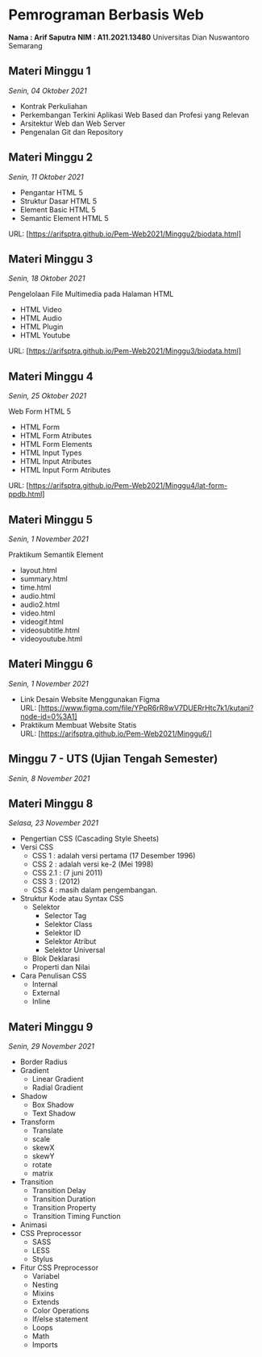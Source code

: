 # Pemrograman Berbasis Web

**Nama : Arif Saputra**
**NIM : A11.2021.13480**
Universitas Dian Nuswantoro Semarang

## Materi Minggu 1

_Senin, 04 Oktober 2021_

- Kontrak Perkuliahan
- Perkembangan Terkini Aplikasi Web Based dan Profesi yang Relevan
- Arsitektur Web dan Web Server
- Pengenalan Git dan Repository

## Materi Minggu 2

_Senin, 11 Oktober 2021_

- Pengantar HTML 5
- Struktur Dasar HTML 5
- Element Basic HTML 5
- Semantic Element HTML 5

URL: [https://arifsptra.github.io/Pem-Web2021/Minggu2/biodata.html]

## Materi Minggu 3

_Senin, 18 Oktober 2021_

Pengelolaan File Multimedia pada Halaman HTML

- HTML Video
- HTML Audio
- HTML Plugin
- HTML Youtube

URL: [https://arifsptra.github.io/Pem-Web2021/Minggu3/biodata.html]

## Materi Minggu 4

_Senin, 25 Oktober 2021_

Web Form HTML 5

- HTML Form
- HTML Form Atributes
- HTML Form Elements
- HTML Input Types
- HTML Input Atributes
- HTML Input Form Atributes

URL: [https://arifsptra.github.io/Pem-Web2021/Minggu4/lat-form-ppdb.html]

## Materi Minggu 5

_Senin, 1 November 2021_

Praktikum Semantik Element

- layout.html
- summary.html
- time.html
- audio.html
- audio2.html
- video.html
- videogif.html
- videosubtitle.html
- videoyoutube.html

## Materi Minggu 6

_Senin, 1 November 2021_

- Link Desain Website Menggunakan Figma<br>
  URL: [https://www.figma.com/file/YPpR6rR8wV7DUERrHtc7k1/kutani?node-id=0%3A1]
- Praktikum Membuat Website Statis<br>
  URL: [https://arifsptra.github.io/Pem-Web2021/Minggu6/]

## Minggu 7 - UTS (Ujian Tengah Semester)

_Senin, 8 November 2021_

## Materi Minggu 8

_Selasa, 23 November 2021_

- Pengertian CSS (Cascading Style Sheets)
- Versi CSS
  - CSS 1 : adalah versi pertama (17 Desember 1996)
  - CSS 2 : adalah versi ke-2 (Mei 1998)
  - CSS 2.1 : (7 juni 2011)
  - CSS 3 : (2012)
  - CSS 4 : masih dalam pengembangan.
- Struktur Kode atau Syntax CSS
  - Selektor
    - Selector Tag
    - Selektor Class
    - Selektor ID
    - Selektor Atribut
    - Selektor Universal
  - Blok Deklarasi
  - Properti dan Nilai
- Cara Penulisan CSS
  - Internal
  - External
  - Inline

## Materi Minggu 9

_Senin, 29 November 2021_

- Border Radius
- Gradient
  - Linear Gradient
  - Radial Gradient
- Shadow
  - Box Shadow
  - Text Shadow
- Transform
  - Translate
  - scale
  - skewX
  - skewY
  - rotate
  - matrix
- Transition
  - Transition Delay
  - Transition Duration
  - Transition Property
  - Transition Timing Function
- Animasi
- CSS Preprocessor
  - SASS
  - LESS
  - Stylus
- Fitur CSS Preprocessor
  - Variabel
  - Nesting
  - Mixins
  - Extends
  - Color Operations
  - If/else statement
  - Loops
  - Math
  - Imports

